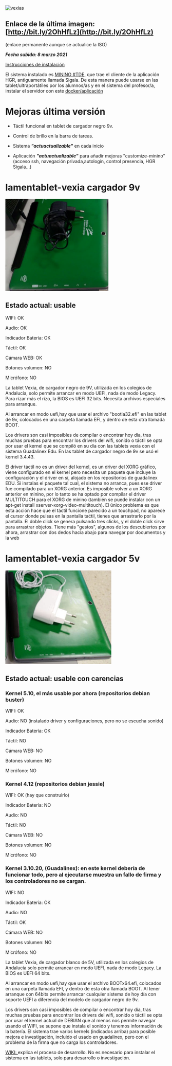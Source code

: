 ![vexias](https://user-images.githubusercontent.com/72696244/110154393-7e4e2c80-7de4-11eb-9d78-1116d448a7f9.png)

## Enlace de la última imagen: [http://bit.ly/2OhHfLz](http://bit.ly/2OhHfLz)
(enlace permanente aunque se actualice la ISO)

***Fecha subida: 8 marzo 2021***

[Instrucciones de instalación](https://github.com/aosucas499/lamentablet-vexia/wiki/0.-Instrucciones-de-instalaci%C3%B3n-MININO-%23TDE-en-tablets-VEXIA)

El sistema instalado es [MININO #TDE](https://github.com/aosucas499/minino-TDE), que trae el cliente de la aplicación HGR, antiguamente llamada Sigala. De esta manera puede usarse en las tablet/ultraportátiles por los alumnos/as y en el sistema del profesor/a, instalar el servidor con este [docker/aplicación](https://github.com/aosucas499/hgr-dre)

# Mejoras última versión
 
 + Táctil funcional en tablet de cargador negro 9v.

 + Control de brillo en la barra de tareas.
 
 +  Sistema ***"actuactualizable"*** en cada inicio

 +  Aplicación ***"actuactualizable"*** para añadir mejoras "customize-minino" (acceso ssh, navegación privada,autologin, control presencia, HGR Sigala...)


# lamentablet-vexia cargador 9v

![9v](https://github.com/aosucas499/lamentablet-vexia/raw/main/guadalinex/vexia-9v.png)

## Estado actual: usable
WIFI: OK

Audio: OK

Indicador Batería: OK

Táctil: OK
 
Cámara WEB: OK
 
Botones volumen: NO
 
Micrófono: NO

La tablet Vexia, de cargador negro de 9V, utilizada en los colegios de Andalucía, solo permite arrancar en modo UEFI, nada de modo Legacy. Para rizar más el rizo, la BIOS es UEFI 32 bits. Necesita archivos especiales para arranque.

Al arrancar en modo uefi,hay que usar el archivo "bootia32.efi" en las tablet de 9v, colocados en una carpeta llamada EFI, y dentro de esta otra llamada BOOT.

Los drivers son casi imposibles de compilar o encontrar hoy día, tras muchas pruebas para encontrar los drivers del wifi, sonido o táctil se opta por usar el kernel que se compiló en su día con las tablets vexia con el sistema Guadalinex Edu. En las tablet de cargador negro de 9v se usó el kernel 3.4.43.

El driver táctil no es un driver del kernel, es un driver del XORG gráfico, viene configurado en el kernel pero necesita un paquete que incluye la configuración y el driver en sí, alojado en los repositorios de guadalinex EDU. Si instalas el paquete tal cual, el sistema no arranca, pues ese driver fue compilado para un XORG anterior. Es imposible volver a un XORG anterior en minino, por lo tanto se ha optado por compilar el driver MULTITOUCH para el XORG de minino (también se puede instalar con un apt-get install xserver-xorg-video-multitouch). El único problema es que esta acción hace que el táctil funcione parecido a un touchpad, no aparece el cursor donde pulsas en la pantalla taćtil, tienes que arrastrarlo por la pantalla. El doble click se genera pulsando tres clicks, y el doble click sirve para arrastrar objetos. Tiene más "gestos", algunos de los descubiertos por ahora, arrastrar con dos dedos hacia abajo para navegar por documentos y la web


 
# lamentablet-vexia cargador 5v

![5v](https://github.com/aosucas499/lamentablet-vexia/raw/main/guadalinex/vexia-5v.png)

## Estado actual: usable con carencias

### Kernel 5.10, el más usable por ahora (repositorios debian buster)
WIFI: OK

Audio: NO (instalado driver y configuraciones, pero no se escucha sonido)

Indicador Batería: OK
 
Táctil: NO
 
Cámara WEB: NO
 
Botones volumen: NO
 
Micrófono: NO

### Kernel 4.12 (repositorios debian jessie)
WIFI: OK (hay que construirlo)

Indicador Batería: NO

Audio: NO
 
Táctil: NO
 
Cámara WEB: NO
 
Botones volumen: NO
 
Micrófono: NO

### Kernel 3.10.20, (Guadalinex): en este kernel debería de funcionar todo, pero al ejecutarse muestra un fallo de firma y los controladores no se cargan. 
WIFI: NO

Indicador Batería: OK

Audio: NO
 
Táctil: OK
 
Cámara WEB: NO
 
Botones volumen: NO
 
Micrófono: NO

La tablet Vexia, de cargador blanco de 5V, utilizada en los colegios de Andalucía solo permite arrancar en modo UEFI, nada de modo Legacy. La BIOS es UEFI 64 bits. 

Al arrancar en modo uefi,hay que usar el archivo BOOTx64.efi, colocados en una carpeta llamada EFI, y dentro de esta otra llamada BOOT. Al tener arranque con 64bits permite arrancar cualquier sistema de hoy día con soporte UEFI a diferencia del modelo de cargador negro de 9v.

Los drivers son casi imposibles de compilar o encontrar hoy día, tras muchas pruebas para encontrar los drivers del wifi, sonido o táctil se opta por usar el kernel actual de DEBIAN que al menos nos permite navegar usando el WIFI, se supone que instala el sonido y tenemos información de la batería. El sistema trae varios kernels (indicados arriba) para posible mejora e investigación, incluido el usado en guadalinex, pero con el problema de la firma que no carga los controladores.


[WIKI: ](https://github.com/aosucas499/lamentablet-vexia/wiki)explica el proceso de desarrollo. No es necesario para instalar el sistema en las tablets, solo para desarrollo o investigación.
  
  
